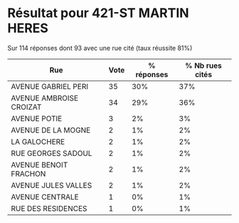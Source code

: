 # Résultat pour 421-ST MARTIN HERES

Sur 114 réponses dont 93 avec une rue cité (taux réussite 81%)

| Rue | Vote | % réponses | % Nb rues cités|
|-----|------|------------|----------------|
| AVENUE GABRIEL PERI | 35 | 30% | 37%|
| AVENUE AMBROISE CROIZAT | 34 | 29% | 36%|
| AVENUE POTIE | 3 | 2% | 3%|
| AVENUE DE LA MOGNE | 2 | 1% | 2%|
| LA GALOCHERE | 2 | 1% | 2%|
| RUE GEORGES SADOUL | 2 | 1% | 2%|
| AVENUE BENOIT FRACHON | 2 | 1% | 2%|
| AVENUE JULES VALLES | 2 | 1% | 2%|
| AVENUE CENTRALE | 1 | 0% | 1%|
| RUE DES RESIDENCES | 1 | 0% | 1%|
